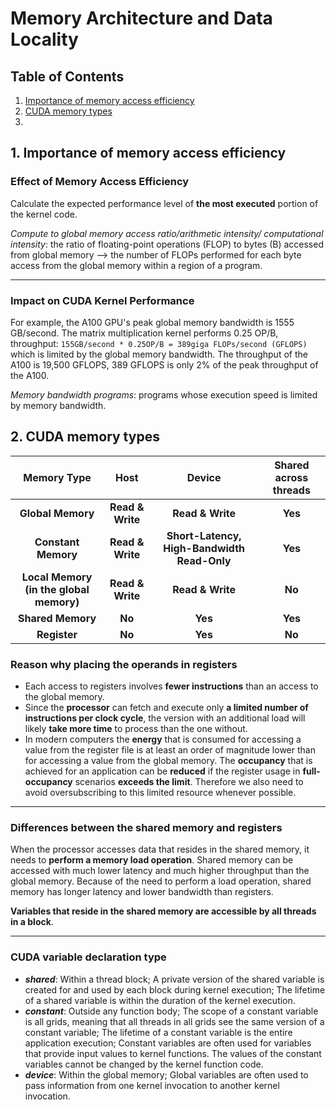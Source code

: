# Memory Architecture and Data Locality

## Table of Contents
1. [Importance of memory access efficiency](#1-importance-of-memory-access-efficiency)
2. [CUDA memory types](#2-cuda-memory-types)
3. 

## 1. Importance of memory access efficiency

### Effect of Memory Access Efficiency
Calculate the expected performance level of **the most executed** portion of the kernel code.

*Compute to global memory access ratio/arithmetic intensity/ computational intensity*: the ratio of floating-point operations (FLOP) to bytes (B) accessed from global memory --> the number of FLOPs performed for each byte access from the global memory within a region of a program.   

---

### Impact on CUDA Kernel Performance
For example, the A100 GPU's peak global memory bandwidth is 1555 GB/second. The matrix multiplication kernel performs 0.25 OP/B, throughput: `155GB/second * 0.25OP/B = 389giga FLOPs/second (GFLOPS)` which is limited by the global memory bandwidth. The throughput of the A100 is 19,500 GFLOPS, 389 GFLOPS is only 2% of the peak throughput of the A100. 

*Memory bandwidth programs*: programs whose execution speed is limited by memory bandwidth.

## 2. CUDA memory types
|  **Memory Type**  |  **Host**  |  **Device**  |  **Shared across threads**  |
|:-----------------:|:----------:|:------------:|:---------------------------:|
| **Global Memory** | **Read & Write** | **Read & Write** | **Yes** |
| **Constant Memory** | **Read & Write** | **Short-Latency, High-Bandwidth Read-Only** | **Yes** |
| **Local Memory (in the global memory)** | **Read & Write** | **Read & Write** | **No** |
| **Shared Memory**| **No** | **Yes** | **Yes**|
| **Register**| **No** | **Yes** | **No**|

### Reason why placing the operands in registers
- Each access to registers involves **fewer instructions** than an access to the global memory.
- Since the **processor** can fetch and execute only **a limited number of instructions per clock cycle**, the version with an additional load will likely **take more time** to process than the one without.
- In modern computers the **energy** that is consumed for accessing a value from the register file is at least an order of magnitude lower than for accessing a value from the global memory. The **occupancy** that is achieved for an application can be **reduced** if the register usage in **full-occupancy** scenarios **exceeds the limit**. Therefore we also need to avoid oversubscribing to this limited resource whenever possible.

---

### Differences between the shared memory and registers
When the processor accesses data that resides in the shared memory, it needs to **perform a memory load operation**. Shared memory can be accessed with much lower latency and much higher throughput than the global memory. Because of the need to perform a load operation, shared memory has longer latency and lower bandwidth than registers.

**Variables that reside in the shared memory are accessible by all threads in a block**.  

---

### CUDA variable declaration type
- *__shared__*: Within a thread block; A private version of the shared variable is created for and used by each block during kernel execution; The lifetime of a shared variable is within the duration of the kernel execution.
- *__constant__*: Outside any function body; The scope of a constant variable is all grids, meaning that all threads in all grids see the same version of a constant variable; The lifetime of a constant variable is the entire application execution; Constant variables are often used for variables that provide input values to kernel functions. The values of the constant variables cannot be changed by the kernel function code.
- *__device__*: Within the global memory; Global variables are often used to pass information from one kernel invocation to another kernel invocation.

